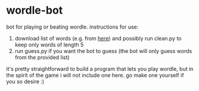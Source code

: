 # wordle-bot
bot for playing or beating wordle. instructions for use:
1. download list of words (e.g. from [here](https://boardgames.stackexchange.com/questions/38366/latest-collins-scrabble-words-list-in-text-file)) and possibly run clean.py to keep only words of length 5
2. run guess.py if you want the bot to guess (the bot will only guess words from the provided list)

it's pretty straightforward to build a program that lets you play wordle, but in the spirit of the game i will not include one here. go make one yourself if you so desire :)
